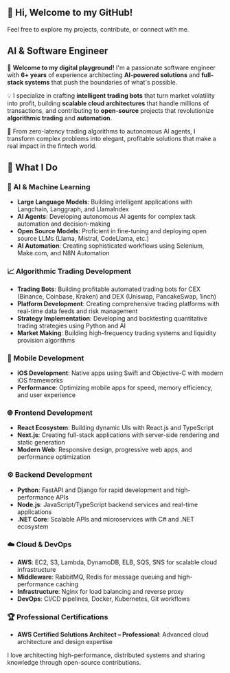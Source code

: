 ## 👋 Hi, Welcome to my GitHub!  

Feel free to explore my projects, contribute, or connect with me.  
## AI & Software Engineer

🚀 **Welcome to my digital playground!** I'm a passionate software engineer with **6+ years** of experience architecting **AI-powered solutions** and **full-stack systems** that push the boundaries of what's possible. 

💡 I specialize in crafting **intelligent trading bots** that turn market volatility into profit, building **scalable cloud architectures** that handle millions of transactions, and contributing to **open-source** projects that revolutionize **algorithmic trading** and **automation**. 

🎯 From zero-latency trading algorithms to autonomous AI agents, I transform complex problems into elegant, profitable solutions that make a real impact in the fintech world.

## 🚀 What I Do

### 🤖 AI & Machine Learning
- **Large Language Models**: Building intelligent applications with Langchain, Langgraph, and LlamaIndex
- **AI Agents**: Developing autonomous AI agents for complex task automation and decision-making
- **Open Source Models**: Proficient in fine-tuning and deploying open source LLMs (Llama, Mistral, CodeLlama, etc.)
- **AI Automation**: Creating sophisticated workflows using Selenium, Make.com, and N8N Automation

### 📈 Algorithmic Trading Development
- **Trading Bots**: Building profitable automated trading bots for CEX (Binance, Coinbase, Kraken) and DEX (Uniswap, PancakeSwap, 1inch)
- **Platform Development**: Creating comprehensive trading platforms with real-time data feeds and risk management
- **Strategy Implementation**: Developing and backtesting quantitative trading strategies using Python and AI
- **Market Making**: Building high-frequency trading systems and liquidity provision algorithms

### 📱 Mobile Development
- **iOS Development**: Native apps using Swift and Objective-C with modern iOS frameworks
- **Performance**: Optimizing mobile apps for speed, memory efficiency, and user experience

### 🌐 Frontend Development
- **React Ecosystem**: Building dynamic UIs with React.js and TypeScript
- **Next.js**: Creating full-stack applications with server-side rendering and static generation
- **Modern Web**: Responsive design, progressive web apps, and performance optimization

### ⚙️ Backend Development
- **Python**: FastAPI and Django for rapid development and high-performance APIs
- **Node.js**: JavaScript/TypeScript backend services and real-time applications
- **.NET Core**: Scalable APIs and microservices with C# and .NET ecosystem


### ☁️ Cloud & DevOps
- **AWS**: EC2, S3, Lambda, DynamoDB, ELB, SQS, SNS for scalable cloud infrastructure
- **Middleware**: RabbitMQ, Redis for message queuing and high-performance caching
- **Infrastructure**: Nginx for load balancing and reverse proxy
- **DevOps**: CI/CD pipelines, Docker, Kubernetes, Git workflows

### 🏆 Professional Certifications
- **AWS Certified Solutions Architect – Professional**: Advanced cloud architecture and design expertise

I love architecting high-performance, distributed systems and sharing knowledge through open-source contributions.

